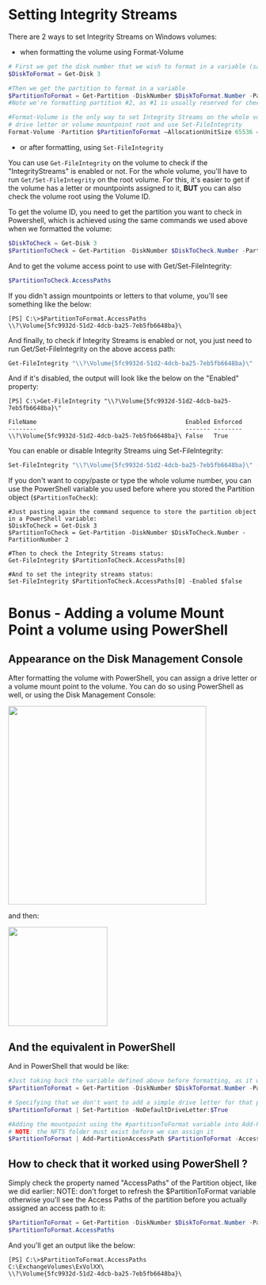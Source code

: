 # Setting Integrity Streams

There are 2 ways to set Integrity Streams on Windows volumes:

- when formatting the volume using Format-Volume

```powershell
# First we get the disk number that we wish to format in a variable (same Disk <number> you see on the Disk Management Console)
$DiskToFormat = Get-Disk 3

#Then we get the partition to format in a variable
$PartitionToFormat = Get-Partition -DiskNumber $DiskToFormat.Number -PartitionNumber 2
#Note we're formatting partition #2, as #1 is usually reserved for chechsums when using ReFS

#Format-Volume is the only way to set Integrity Streams on the whole volume. After this you will need to provide a
# drive letter or volume mountpoint root and use Set-FileIntegrity
Format-Volume -Partition $PartitionToFormat –AllocationUnitSize 65536 –FileSystem REFS –NewFileSystemLabel “ExVolXX" –SetIntegrityStreams:$false -confirm:$false
```

- or after formatting, using ```Set-FileIntegrity```

You can use ```Get-FileIntegrity``` on the volume to check if the "IntegrityStreams" is enabled or not. For the whole volume, you'll have to run ```Get/Set-FileIntegrity``` on the root volume.
For this, it's easier to get if the volume has a letter or mountpoints assigned to it, **BUT** you can also check the volume root using the Volume ID.

To get the volume ID, you need to get the partition you want to check in Powershell, which is achieved using the same commands we used above when we formatted the volume:

```powershell
$DiskToCheck = Get-Disk 3
$PartitionToCheck = Get-Partition -DiskNumber $DiskToCheck.Number -PartitionNumber 2
```

And to get the volume access point to use with Get/Set-FileIntegrity:

```powershell
$PartitionToCheck.AccessPaths
```

If you didn't assign mountpoints or letters to that volume, you'll see something like the below:

```output
[PS] C:\>$PartitionToFormat.AccessPaths
\\?\Volume{5fc9932d-51d2-4dcb-ba25-7eb5fb6648ba}\
```

And finally, to check if Integrity Streams is enabled or not, you just need to run Get/Set-FileIntegrity on the above access path:

```powershell
Get-FileIntegrity "\\?\Volume{5fc9932d-51d2-4dcb-ba25-7eb5fb6648ba}\"
```

And if it's disabled, the output will look like the below on the "Enabled" property:
```output
[PS] C:\>Get-FileIntegrity "\\?\Volume{5fc9932d-51d2-4dcb-ba25-7eb5fb6648ba}\"

FileName                                          Enabled Enforced
--------                                          ------- --------
\\?\Volume{5fc9932d-51d2-4dcb-ba25-7eb5fb6648ba}\ False   True    
```

You can enable or disable Integrity Streams uing Set-FileIntegrity:

```powershell
Set-FileIntegrity "\\?\Volume{5fc9932d-51d2-4dcb-ba25-7eb5fb6648ba}\" -Enabled $False
```

If you don't want to copy/paste or type the whole volume number, you can use the PowerShell variable you used before where you stored the Partition object (```$PartitionToCheck```):

```
#Just pasting again the command sequence to store the partition object in a PowerShell variable:
$DiskToCheck = Get-Disk 3
$PartitionToCheck = Get-Partition -DiskNumber $DiskToCheck.Number -PartitionNumber 2

#Then to check the Integrity Streams status:
Get-FileIntegrity $PartitionToCheck.AccessPaths[0]

#And to set the integrity streams status:
Set-FileIntegrity $PartitionToCheck.AccessPaths[0] -Enabled $false
```


# Bonus - Adding a volume Mount Point a volume using PowerShell

## Appearance on the Disk Management Console

After formatting the volume with PowerShell, you can assign a drive letter or a volume mount point to the volume. You can do so using PowerShell as well, or using the Disk Management Console:

<img src=https://user-images.githubusercontent.com/33433229/123560522-b224d780-d770-11eb-80f0-d7f1a4e565d2.png Width = 400>

and then:

<img src=https://user-images.githubusercontent.com/33433229/123560647-9a9a1e80-d771-11eb-8a43-b23ca46afead.png width = 200>


## And the equivalent in PowerShell

And in PowerShell that would be like:

```powershell
#Just taking back the variable defined above before formatting, as it will design the same partition we've been working with 
$PartitionToFormat = Get-Partition -DiskNumber $DiskToFormat.Number -PartitionNumber 2

# Specifying that we don't want to add a simple drive letter for that partition (piping the #PartitionToFormat variable into Set-Partition)
$PartitionToFormat | Set-Partition -NoDefaultDriveLetter:$True

#Adding the mountpoint using the #partitionToFormat variable into Add-PartitionAccessPath
# NOTE: the NFTS folder must exist before we can assign it
$PartitionToFormat | Add-PartitionAccessPath $PartitionToFormat -AccessPath "C:\ExchangeVolumes\ExVolXX"-Passthru
```

## How to check that it worked using PowerShell ?

Simply check the property named "AccessPaths" of the Partition object, like we did earlier:
NOTE: don't forget to refresh the $PartitionToFormat variable otherwise you'll see the Access Paths of the partition before you actually assigned an access path to it:

```powershell
$PartitionToFormat = Get-Partition -DiskNumber $DiskToFormat.Number -PartitionNumber 2
$PartitionToFormat.AccessPaths
```
And you'll get an output like the below:

```output
[PS] C:\>$PartitionToFormat.AccessPaths
C:\ExchangeVolumes\ExVolXX\
\\?\Volume{5fc9932d-51d2-4dcb-ba25-7eb5fb6648ba}\
```
